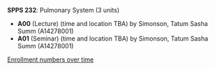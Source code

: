 **SPPS 232**: Pulmonary System (3 units)

- **A00** (Lecture) (time and location TBA) by Simonson, Tatum Sasha Summ (A14278001)
- **A01** (Seminar) (time and location TBA) by Simonson, Tatum Sasha Summ (A14278001)

[Enrollment numbers over time](./SPPS232.tsv)
